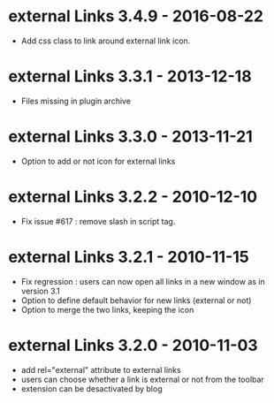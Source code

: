 external Links 3.4.9 - 2016-08-22
=================================
* Add css class to link around external link icon.

external Links 3.3.1 - 2013-12-18
=================================
* Files missing in plugin archive

external Links 3.3.0 - 2013-11-21
=================================
* Option to add or not icon for external links

external Links 3.2.2 - 2010-12-10
=================================
* Fix issue #617 : remove slash in script tag.

external Links 3.2.1 - 2010-11-15
=================================
* Fix regression : users can now open all links in a new window as in version 3.1
* Option to define default behavior for new links (external or not)
* Option to merge the two links, keeping the icon

external Links 3.2.0 - 2010-11-03
=================================
* add rel="external" attribute to external links
* users can choose whether a link is external or not from the toolbar
* extension can be desactivated by blog
